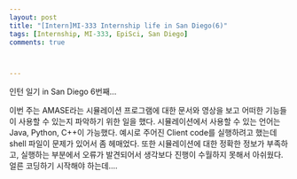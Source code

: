 ```yaml
---
layout: post
title: "[Intern]MI-333 Internship life in San Diego(6)"
tags: [Internship, MI-333, EpiSci, San Diego]
comments: true



---
```


인턴 일기 in San Diego 6번째...

이번 주는 AMASE라는 시뮬레이션 프로그램에 대한 문서와 영상을 보고 어떠한 기능들이 사용할 수 있는지 파악하기 위한 일을 했다. 시뮬레이션에서 사용할 수 있는 언어는 Java, Python, C++이 가능했다. 예시로 주어진 Client code를 실행하려고 했는데 shell 파일이 문제가 있어서 좀 헤매었다. 또한 시뮬레이션에 대한 정확한 정보가 부족하고, 실행하는 부분에서 오류가 발견되어서 생각보다 진행이 수월하지 못해서 아쉬웠다. 얼른 코딩하기 시작해야 하는데....